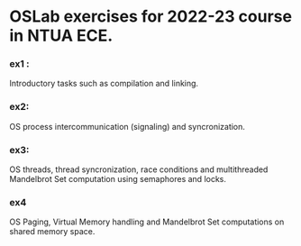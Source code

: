 # OSLab exercises for 2022-23 course in NTUA ECE.

### ex1 :
Introductory tasks such as compilation and linking.

### ex2:
OS process intercommunication (signaling) and syncronization.

### ex3:
OS threads, thread syncronization, race conditions and multithreaded Mandelbrot Set computation using semaphores and locks.

### ex4
OS Paging, Virtual Memory handling and Mandelbrot Set computations on shared memory space.

